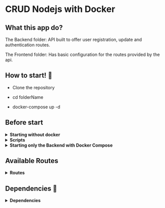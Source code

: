 # CRUD Nodejs with Docker

## What this app do?

The Backend folder: API built to offer user registration, update and authentication routes.

The Frontend folder: Has basic configuration for the routes provided by the api.

## How to start! :rocket:

- Clone the repository

- cd folderName

- docker-compose up -d

## **Before start**

<details>

  <summary>
    <strong>Starting without docker</strong>
  </summary>

**Enter /backend and /frontend to run the script:**

```
npm install

```

- Starting without docker
  Create file **.env** following the **.env-example**.

Default PORT: `process.env.SERVER_PORT || 3001`
Can be changed on **server.ts** file.

Start script: `npm start`

</details>

<details>

  <summary>
    <strong>Scripts</strong>
  </summary>

```
    "scripts": {
    "test": "echo \"Error: no test specified\" && exit 1",
    "lint": "npx eslint ./src --ext .js,.jsx,.ts,.tsx",
    "dev": "nodemon ./src/server.ts",
    "db:create": "npx sequelize-cli db:create",
    "db:drop": "npx sequelize-cli db:drop",
    "db:migrate": "npx sequelize-cli db:migrate",
    "db:migrate:undo": "npx sequelize-cli db:migrate:undo",
    "db:seed": "npx sequelize-cli db:seed:all",
    "db:seed:undo": "npx sequelize-cli db:seed:undo",
    "db:setup": "npx tsc && npm run db:drop && npm run db:create && npm run db:migrate && npm run db:seed",
    "start": "npm run db:setup && node ./build/server.js"
  }
```

</details>

<details>

<summary>
  <strong>Starting only the Backend with Docker Compose</strong>
</summary>

```

docker-compose up backend -d

```

- Shutting Down Docker-Compose

```

    docker-compose down

```

</details>

## **Available Routes**

<details>

<summary>
  <strong>Routes</strong>
</summary>

<details>

  <summary>
    <strong>Auth</strong>
  </summary>

**POST /authenticate**
JSON Body file

```
  {
  "email": "test@outlook.com",
  "password": "teste1"
  }

```

**Return**

    ```

        {
          "token": "...",
          "admin": "true"
        }

    ```

</details>

<details>
  <summary>
    <strong>User</strong>
  </summary>

<details>
<summary>
  <strong>GET /user</strong>
</summary>

Test Route to check server status.

**Response**

```
      {
        "message": "Server Working"
      }

```

</details>

<details>
<summary><strong>GET /user/list</strong></summary>

List all users.

**Response**

```

    [
    {
      "id": 1,
      "email": "admin@admin.com",
      "admin": true,
      "createdAt": "2022-09-19T02:20:49.000Z",
      "updatedAt": "2022-09-19T02:20:49.000Z",
      "Addresses": [],
      "UserInfo": null
    },
    ]
**UserInfo can be null or object**
```

</details>

<details>
<summary><strong>POST /user/register</strong></summary>

JSON Body request

```

    {
      "email": "test@test.com",
      "password": "teste1",
      "address": {
        "cep": 70234059,
        "rua": "rua do tester",
        "numero": 344,
        "bairro": "lapada",
        "complemento": "perto do rio",
        "cidade": "Fortaleza",
        "estado": "CE"
      },
      "userInfo": {
        "cpf": "03250455542",
        "rg": "1234578600",
        "nome": "lobo",
        "dataNascimento": "1900-5-23",
        "sexo": "masculino",
        "telefone": "00000000000",
        "celular": "000000000000",
        "situacao": true
      }
    }

```

**Response**

```

    {
      "message": "Done"
    }

```

</details>

<details>
<summary>
  <strong>PUT /user/update/basic/:id</strong>
</summary>

Basic update route.

JSON Body request

```

    {
        "user": {
        "email": "email@email.com",
        "password": "555556",
        "admin": false,
      }
    }

```

**Response**

```

    {
      "message": "Updated"
    }

```

</details>

<details>
<summary>
  <strong>PUT /user/update/address/:id</strong>
</summary>

Update user Address.

JSON Body request

```

    {
        "address": {
        "cep": 545645633,
        "rua": "rua do tester",
        "numero": 443,
        "bairro": "lapa",
        "complemento": "perto do rio",
        "cidade": "Fortaleza",
        "estado": "CE"
      }
    }

```

**Response**

```

    {
      "message": "Updated"
    }

```

</details>

  <details>
    <summary>
      <strong>PUT /user/update/info/:id</strong>
    </summary>

    Update user info.
    JSON Body request

    ```

        {
            "info": {
            "cpf": "0000000000",
            "rg": "555555555555",
            "nome": "Jose",
            "dataNascimento": "1900-5-23",
            "sexo": "alien",
            "telefone": "00000000000",
            "celular": "000000000000",
            "situacao": true
          }
        }

    ```

**Response**

```
    {
      "message": "Updated"
    }

```

  </details>

</details>

</details>

## **Dependencies 📌**

<details>

<summary>
  <strong>Dependencies</strong>
</summary>

<details>
<summary>Front</summary>

Details for Section 1

</details>

<details>
<summary>API</summary>

```
"devDependencies": {
    "@types/bcryptjs": "^2.4.6",
    "@types/cors": "^2.8.17",
    "@types/express": "^4.17.21",
    "@types/jsonwebtoken": "^9.0.6",
    "@types/node": "^22.1.0",
    "@types/sequelize": "^4.28.20",
    "@typescript-eslint/eslint-plugin": "^8.0.1",
    "@typescript-eslint/parser": "^8.0.1",
    "eslint": "^9.8.0",
    "nodemon": "^3.1.4",
    "sequelize-cli": "^6.6.2",
    "ts-node": "^10.9.2",
    "typescript": "^5.5.4"
  },
  "dependencies": {
    "bcryptjs": "^2.4.3",
    "cors": "^2.8.5",
    "dotenv": "^16.4.5",
    "express": "^4.19.2",
    "http-status-codes": "^2.3.0",
    "jsonwebtoken": "^9.0.2",
    "mysql2": "^3.11.0",
    "sequelize": "^6.37.3"
  }

```

</details>

</details>
